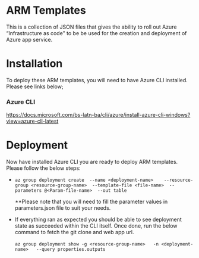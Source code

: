 # ARM Templates 

This is a collection of JSON files that gives the ability to roll out Azure “Infrastructure as code" to be be used for the creation and deployment of Azure app service.
<br/>

# Installation

To deploy these ARM templates, you will need to have Azure CLI installed. Please see links below;

<h3><B>Azure CLI</B></h3>

https://docs.microsoft.com/bs-latn-ba/cli/azure/install-azure-cli-windows?view=azure-cli-latest

# Deployment


Now have installed  Azure CLI you are ready to deploy ARM templates. Please follow the below steps:
  * `az group deployment create  --name <deployment-name>   
   --resource-group <resource-group-name> 
   --template-file <file-name> 
   --parameters @<Param-file-name> 
   --out table`
   
     **Please note that you will need to fill the parameter values in parameters.json file to suit your needs.
   
   * If everything ran as expected you should be able to see deployment state as succeeded within the CLI itself. Once done, run the below command to fetch the git clone and web app url.
     <br/><br/>`az group deployment show -g <resource-group-name>   -n <deployment-name>   --query properties.outputs`
